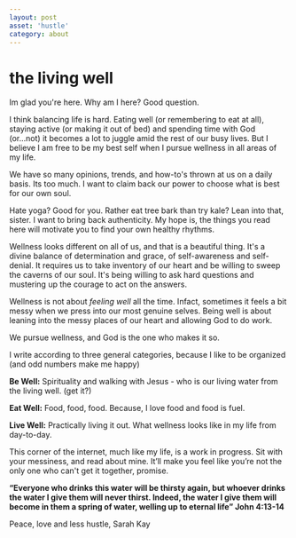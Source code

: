 ```yaml
---
layout: post
asset: 'hustle'
category: about
---
```

# the living well

Im glad you're here. Why am I here? Good question. 

I think balancing life is hard. Eating well (or remembering to eat at all), staying active (or making it out of bed) and spending time with God (or...not) it becomes a lot to juggle amid the rest of our busy lives. But I believe I am free to be my best self when I pursue wellness in all areas of my life.

We have so many opinions, trends, and how-to's thrown at us on a daily basis. Its too much. I want to claim back our power to choose what is best for our own soul. 

Hate yoga? Good for you. Rather eat tree bark than try kale? Lean into that, sister. I want to bring back authenticity. My hope is, the things you read here will motivate you to find your own healthy rhythms.

Wellness looks different on all of us, and that is a beautiful thing. It's a divine balance of determination and grace, of self-awareness and self-denial. It requires us to take inventory of our heart and be willing to sweep the caverns of our soul. It's being willing to ask hard questions and mustering up the courage to act on the answers. 

Wellness is not about _feeling well_ all the time. Infact, sometimes it feels a bit messy when we press into our most genuine selves. Being well is about leaning into the messy places of our heart and allowing God to do work.

We pursue wellness, and God is the one who makes it so. 

I write according to three general categories, because I like to be organized (and odd numbers make me happy)

**Be Well:** Spirituality and walking with Jesus - who is our living water from the living well. (get it?)

**Eat Well:** Food, food, food. Because, I love food and food is fuel.

**Live Well:** Practically living it out. What wellness looks like in my life from day-to-day.

This corner of the internet, much like my life, is a work in progress. Sit with your messiness, and read about mine. It’ll make you feel like you’re not the only one who can't get it together, promise. 

**“Everyone who drinks this water will be thirsty again, but whoever drinks the water I give them will never thirst. Indeed, the water I give them will become in them a spring of water, welling up to eternal life” John 4:13-14**

Peace, love and less hustle,
Sarah Kay
